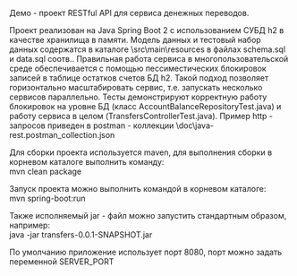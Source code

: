 Демо - проект RESTful API для сервиса денежных переводов.

Проект реализован на Java Spring Boot 2 с использованием СУБД h2 в качестве хранилища в памяти. Модель данных и тестовый набор данных содержатся в каталоге \src\main\resources в файлах schema.sql и data.sql соотв.. Правильная работа сервиса в многопользовательской среде обеспечивается с помощью пессиместических блокировок записей в таблице остатков счетов БД h2. Такой подход позволяет горизонтально масштабировать сервис, т.е. запускать несколько сервисов параллельно. Тесты демонстрируют корректную работу блокировок на уровне БД (класс AccountBalanceRepositoryTest.java) и работу сервиса в целом (TransfersControllerTest.java). Пример http - запросов приведен в postman - коллекции \doc\java-rest.postman_collection.json

Для сборки проекта используется maven, для выполнения сборки в корневом каталоге выполнить команду:<br/>mvn clean package

Запуск проекта можно выполнить командой в корневом каталоге:<br/>mvn spring-boot:run

Также исполняемый jar - файл можно запустить стандартным образом, например:<br/>java -jar transfers-0.0.1-SNAPSHOT.jar

По умолчанию приложение использует порт 8080, порт можно задать переменной SERVER_PORT
